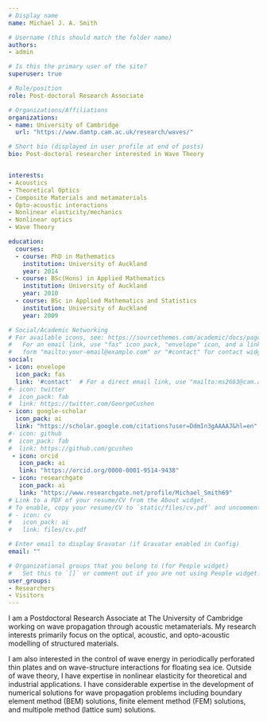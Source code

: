 ```yaml
---
# Display name
name: Michael J. A. Smith

# Username (this should match the folder name)
authors:
- admin

# Is this the primary user of the site?
superuser: true

# Role/position
role: Post-doctoral Research Associate

# Organizations/Affiliations
organizations:
- name: University of Cambridge
  url: "https://www.damtp.cam.ac.uk/research/waves/"

# Short bio (displayed in user profile at end of posts)
bio: Post-doctoral researcher interested in Wave Theory


interests:
- Acoustics
- Theoretical Optics
- Composite Materials and metamaterials
- Opto-acoustic interactions
- Nonlinear elasticity/mechanics
- Nonlinear optics
- Wave Theory

education:
  courses:
  - course: PhD in Mathematics
    institution: University of Auckland
    year: 2014
  - course: BSc(Hons) in Applied Mathematics
    institution: University of Auckland
    year: 2010
  - course: BSc in Applied Mathematics and Statistics
    institution: University of Auckland
    year: 2009

# Social/Academic Networking
# For available icons, see: https://sourcethemes.com/academic/docs/page-builder/#icons
#   For an email link, use "fas" icon pack, "envelope" icon, and a link in the
#   form "mailto:your-email@example.com" or "#contact" for contact widget.
social:
- icon: envelope
  icon_pack: fas
  link: '#contact'  # For a direct email link, use "mailto:ms2663@cam.ac.uk".
#- icon: twitter
#  icon_pack: fab
#  link: https://twitter.com/GeorgeCushen
- icon: google-scholar
  icon_pack: ai
  link: "https://scholar.google.com/citations?user=DdmIn3gAAAAJ&hl=en"
#- icon: github
#  icon_pack: fab
#  link: https://github.com/gcushen
 - icon: orcid
   icon_pack: ai
   link: "https://orcid.org/0000-0001-9514-9438"
 - icon: researchgate
   icon_pack: ai
   link: "https://www.researchgate.net/profile/Michael_Smith69"
# Link to a PDF of your resume/CV from the About widget.
# To enable, copy your resume/CV to `static/files/cv.pdf` and uncomment the lines below.
# - icon: cv
#   icon_pack: ai
#   link: files/cv.pdf

# Enter email to display Gravatar (if Gravatar enabled in Config)
email: ""

# Organizational groups that you belong to (for People widget)
#   Set this to `[]` or comment out if you are not using People widget.
user_groups:
- Researchers
- Visitors
---
```


I am a Postdoctoral Research Associate at The University of Cambridge working on wave propagation through acoustic metamaterials. My research interests primarily focus on the optical, acoustic, and opto-acoustic modelling of structured materials.

I am also interested in the control of wave energy in periodically perforated thin plates and on wave-structure interactions for floating sea ice. Outside of wave theory, I have expertise in nonlinear elasticity for theoretical and industrial applications. I have considerable expertise in the development of numerical solutions for wave propagation problems including boundary element method (BEM) solutions, finite element method (FEM) solutions, and multipole method (lattice sum) solutions.